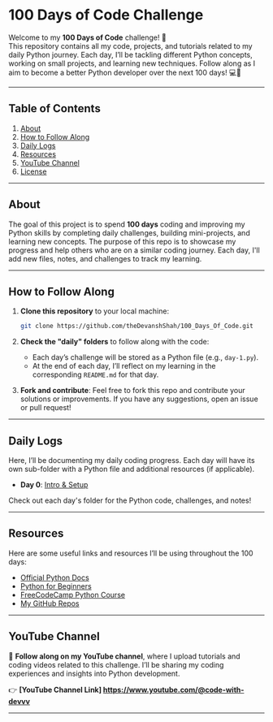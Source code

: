 # 100 Days of Code Challenge

Welcome to my **100 Days of Code** challenge! 🚀  
This repository contains all my code, projects, and tutorials related to my daily Python journey. Each day, I’ll be tackling different Python concepts, working on small projects, and learning new techniques. Follow along as I aim to become a better Python developer over the next 100 days! 💻🐍

---

## Table of Contents
1. [About](#about)
2. [How to Follow Along](#how-to-follow-along)
3. [Daily Logs](#daily-logs)
4. [Resources](#resources)
5. [YouTube Channel](#youtube-channel)
6. [License](#license)

---

## About

The goal of this project is to spend **100 days** coding and improving my Python skills by completing daily challenges, building mini-projects, and learning new concepts. The purpose of this repo is to showcase my progress and help others who are on a similar coding journey. Each day, I'll add new files, notes, and challenges to track my learning.

---

## How to Follow Along

1. **Clone this repository** to your local machine:
    ```bash
    git clone https://github.com/theDevanshShah/100_Days_Of_Code.git
    ```

2. **Check the "daily" folders** to follow along with the code:
    - Each day’s challenge will be stored as a Python file (e.g., `day-1.py`).
    - At the end of each day, I’ll reflect on my learning in the corresponding `README.md` for that day.
    
3. **Fork and contribute**: Feel free to fork this repo and contribute your solutions or improvements. If you have any suggestions, open an issue or pull request!

---

## Daily Logs

Here, I’ll be documenting my daily coding progress. Each day will have its own sub-folder with a Python file and additional resources (if applicable).

- **Day 0**: [Intro & Setup](README.md)

Check out each day's folder for the Python code, challenges, and notes!

---

## Resources

Here are some useful links and resources I’ll be using throughout the 100 days:

- [Official Python Docs](https://docs.python.org/3/)
- [Python for Beginners](https://www.python.org/about/gettingstarted/)
- [FreeCodeCamp Python Course](https://www.freecodecamp.org/news/learn-python-by-building-projects/)
- [My GitHub Repos](https://github.com/your-username)

---

## YouTube Channel

🎥 **Follow along on my YouTube channel**, where I upload tutorials and coding videos related to this challenge. I’ll be sharing my coding experiences and insights into Python development.

👉 **[YouTube Channel Link] https://www.youtube.com/@code-with-devvv**

---